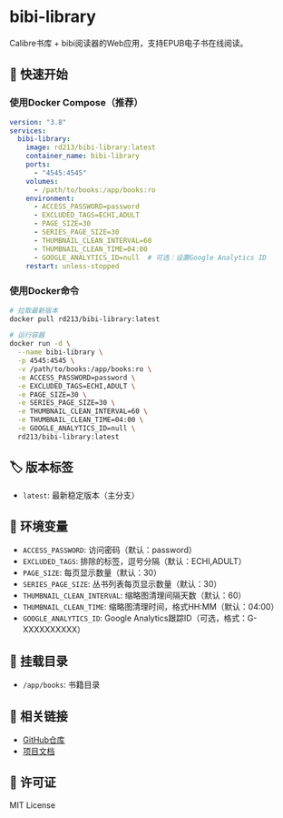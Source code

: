 # bibi-library

Calibre书库 + bibi阅读器的Web应用，支持EPUB电子书在线阅读。

## 🚀 快速开始

### 使用Docker Compose（推荐）
```yaml
version: "3.8"
services:
  bibi-library:
    image: rd213/bibi-library:latest
    container_name: bibi-library
    ports:
      - "4545:4545"
    volumes:
      - /path/to/books:/app/books:ro
    environment:
      - ACCESS_PASSWORD=password
      - EXCLUDED_TAGS=ECHI,ADULT
      - PAGE_SIZE=30
      - SERIES_PAGE_SIZE=30
      - THUMBNAIL_CLEAN_INTERVAL=60
      - THUMBNAIL_CLEAN_TIME=04:00
      - GOOGLE_ANALYTICS_ID=null  # 可选：设置Google Analytics ID
    restart: unless-stopped
```

### 使用Docker命令
```bash
# 拉取最新版本
docker pull rd213/bibi-library:latest

# 运行容器
docker run -d \
  --name bibi-library \
  -p 4545:4545 \
  -v /path/to/books:/app/books:ro \
  -e ACCESS_PASSWORD=password \
  -e EXCLUDED_TAGS=ECHI,ADULT \
  -e PAGE_SIZE=30 \
  -e SERIES_PAGE_SIZE=30 \
  -e THUMBNAIL_CLEAN_INTERVAL=60 \
  -e THUMBNAIL_CLEAN_TIME=04:00 \
  -e GOOGLE_ANALYTICS_ID=null \
  rd213/bibi-library:latest
```

## 🏷️ 版本标签
- `latest`: 最新稳定版本（主分支）

## 🔧 环境变量
- `ACCESS_PASSWORD`: 访问密码（默认：password）
- `EXCLUDED_TAGS`: 排除的标签，逗号分隔（默认：ECHI,ADULT）
- `PAGE_SIZE`: 每页显示数量（默认：30）
- `SERIES_PAGE_SIZE`: 丛书列表每页显示数量（默认：30）
- `THUMBNAIL_CLEAN_INTERVAL`: 缩略图清理间隔天数（默认：60）
- `THUMBNAIL_CLEAN_TIME`: 缩略图清理时间，格式HH:MM（默认：04:00）
- `GOOGLE_ANALYTICS_ID`: Google Analytics跟踪ID（可选，格式：G-XXXXXXXXXX）

## 📁 挂载目录
- `/app/books`: 书籍目录

## 🔗 相关链接
- [GitHub仓库](https://github.com/raindrop213/bibi-library)
- [项目文档](https://github.com/raindrop213/bibi-library/blob/main/README.md)

## 📄 许可证
MIT License
